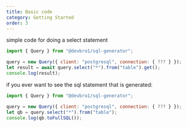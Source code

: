 ```yaml
---
title: Basic code
category: Getting Started
order: 3
---
```


simple code for doing a select statement
```javascript
import { Query } from "@devbro1/sql-generator";

query = new Query({ client: "postgresql", connection: { ??? } });
let result = await query.select("*").from("table").get();
console.log(result);
```

if you ever want to see the sql statement that is generated:
```javascript
import { Query } from "@devbro1/sql-generator";

query = new Query({ client: "postgresql", connection: { ??? } });
let qb = query.select("*").from("table");
console.log(qb.toFullSQL());
```

